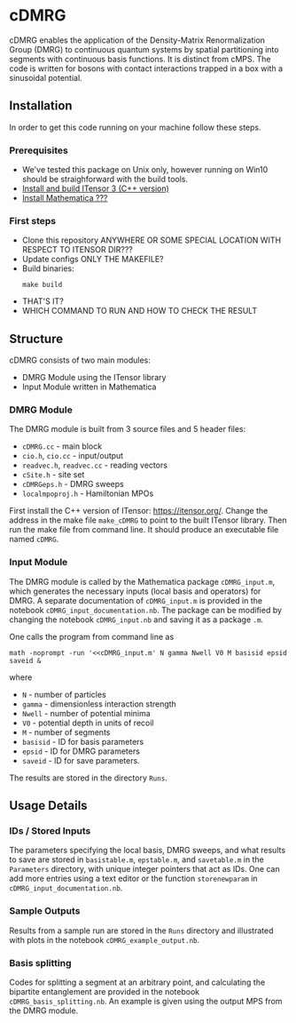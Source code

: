 # cDMRG

cDMRG enables the application of the Density-Matrix Renormalization Group (DMRG) to continuous quantum
systems by spatial partitioning into segments with continuous basis functions.
It is distinct from cMPS.
The code is written for bosons with contact interactions trapped in a box with a sinusoidal potential.

## Installation

In order to get this code running on your machine follow these steps.

### Prerequisites

- We've tested this package on Unix only, however running on Win10 should be straighforward
  with the build tools.
- [Install and build ITensor 3 (C++ version)](https://itensor.org/)
- [Install Mathematica ???](https://www.wolfram.com/mathematica/)

### First steps

- Clone this repository ANYWHERE OR SOME SPECIAL LOCATION WITH RESPECT TO ITENSOR DIR???
- Update configs ONLY THE MAKEFILE?
- Build binaries:
  ```console
  make build
  ```
- THAT'S IT?
- WHICH COMMAND TO RUN AND HOW TO CHECK THE RESULT

## Structure

cDMRG consists of two main modules:
- DMRG Module using the ITensor library 
- Input Module written in Mathematica

### DMRG Module

The DMRG module is built from 3 source files and 5 header files:

- `cDMRG.cc` - main block
- `cio.h`, `cio.cc` - input/output
- `readvec.h`, `readvec.cc` - reading vectors
- `cSite.h` - site set
- `cDMRGeps.h` - DMRG sweeps
- `localmpoproj.h` - Hamiltonian MPOs

First install the C++ version of ITensor: https://itensor.org/.
Change the address in the make file `make_cDMRG` to point to the built ITensor library.
Then run the make file from command line. It should produce an executable file named `cDMRG`.

### Input Module

The DMRG module is called by the Mathematica package `cDMRG_input.m`, which generates the necessary
inputs (local basis and operators) for DMRG.
A separate documentation of `cDMRG_input.m` is provided in the notebook `cDMRG_input_documentation.nb`.
The package can be modified by changing the notebook `cDMRG_input.nb` and saving it as a package `.m`.

One calls the program from command line as 

```consol
math -noprompt -run '<<cDMRG_input.m' N gamma Nwell V0 M basisid epsid saveid &
```

where

- `N` - number of particles
- `gamma` - dimensionless interaction strength
- `Nwell` - number of potential minima
- `V0` - potential depth in units of recoil
- `M` - number of segments
- `basisid` - ID for basis parameters
- `epsid` - ID for DMRG parameters
- `saveid` - ID for save parameters.

The results are stored in the directory `Runs`.

## Usage Details

### IDs / Stored Inputs

The parameters specifying the local basis, DMRG sweeps, and what results to save are stored in
`basistable.m`, `epstable.m`, and `savetable.m` in the `Parameters` directory,
with unique integer pointers that act as IDs.
One can add more entries using a text editor or the function `storenewparam` in `cDMRG_input_documentation.nb`.

### Sample Outputs

Results from a sample run are stored in the `Runs` directory and illustrated with plots in the notebook `cDMRG_example_output.nb`.

### Basis splitting

Codes for splitting a segment at an arbitrary point, and calculating the bipartite entanglement
are provided in the notebook `cDMRG_basis_splitting.nb`.
An example is given using the output MPS from the DMRG module.
